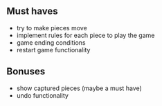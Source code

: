 ## Must haves

<!-- - show current player / turn based game -->

- try to make pieces move
- implement rules for each piece to play the game
- game ending conditions
- restart game functionality

## Bonuses

- show captured pieces (maybe a must have)
- undo functionality
